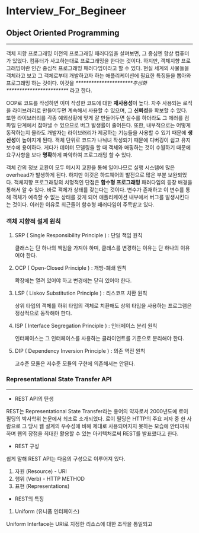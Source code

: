 # Interview_For_Begineer

## Object Oriented Programming

------

객체 지향 프로그래밍 이전의 프로그래밍 패러다임을 살펴보면, 그 중심엔 항상 컴퓨터가 있었다. 컴퓨터가 사고하는대로 프로그래밍을 한다는 것이다. 하지만, 객체지향 프로그래밍이란 인간 중심적 프로그래밍 패러다임이라고 할 수 있다. 현실 세계의 사물들을 객체라고 보고 그 객체로부터 개발하고자 하는 애플리케이션에 필요한 특징들을 뽑아와 프로그래밍 하는 것이다. 이것을 ***\**\*\*\*\*\*\*\*\*\*\*\*\*\*\*\*\*\*\*\*\*\*추상화\*\*\*\*\*\*\*\*\*\*\*\*\*\*\*\*\*\*\*\*\*\**\*** 라고 한다.

OOP로 코드를 작성하면 이미 작성한 코드에 대한 **재사용성**이 높다. 자주 사용되는 로직을 라이브러리로 만들어두면 계속해서 사용할 수 있으며, 그 **신뢰성**을 확보할 수 있다. 또한 라이브러리를 각종 예외상황에 맞게 잘 만들어두면 실수를 하더라도 그 에러를 컴파일 단계에서 잡아낼 수 있으므로 버그 발생률이 줄어든다. 또한, 내부적으로는 어떻게 동작하는지 몰라도 개발자는 라이브러리가 제공하는 기능들을 사용할 수 있기 때문에 **생산성**이 높아지게 된다. 객체 단위로 코드가 나눠녀 작성되기 때문에 디버깅이 쉽고 유지보수에 용이하다. 게다가 데이터 모델링을 할 때 객체와 매핑하는 것이 수월하기 때문에 요구사항을 보다 **명확**하게 파악하여 프로그래밍 할 수 있다.

객체 간의 정보 교환이 모두 메시지 교환을 통해 일어나므로 실행 시스템에 많은 overhead가 발생하게 된다. 하지만 이것은 하드웨어의 발전으로 많은 부분 보완되었다. 객체지향 프로그래밍의 치명적인 단점은 **함수형 프로그래밍** 패러다임의 등장 배경을 통해서 알 수 있다. 바로 객체가 상태를 갖는다는 것이다. 변수가 존재하고 이 변수를 통해 객체가 예측할 수 없는 상태를 갖게 되어 애플리케이션 내부에서 버그를 발생시킨다는 것이다. 이러한 이유로 최근들어 함수형 패러다임이 주목받고 있다.

### 객체 지향적 설계 원칙

1. SRP ( Single Responsibility Principle ) : 단일 책임 원칙

   클래스는 단 하나의 책임을 가져야 하며, 클래스를 변경하는 이유는 단 하나의 이유여야 한다.

2. OCP ( Open-Closed Principle ) : 개방-폐쇄 원칙

   확장에는 열려 있어야 하고 변경에는 닫혀 있어야 한다.

3. LSP ( Liskov Substitution Principle ) : 리스코프 치환 원칙

   상위 타입의 객체를 하위 타입의 객체로 치환해도 상위 타입을 사용하는 프로그램은 정상적으로 동작해야 한다.

4. ISP ( Interface Segregation Principle ) : 인터페이스 분리 원칙

   인터페이스는 그 인터페이스를 사용하는 클라이언트를 기준으로 분리해야 한다.

5. DIP ( Dependency Inversion Principle ) : 의존 역전 원칙

   고수준 모듈은 저수준 모듈의 구현에 의존해서는 안된다.

### Representational State Transfer API

------

- REST API의 탄생

REST는 Representational State Transfer라는 용어의 약자로서 2000년도에 로이 필딩의 박사학위 논문에서 최초로 소개되었다. 로이 필딩은 HTTP의 주요 저자 중 한 사람으로 그 당시 웹 설계의 우수성에 비해 제대로 사용되어지지 못하는 모습에 안타까워하며 웹의 장점을 최대한 활용할 수 있는 아키텍처로써 REST를 발표했다고 한다.

- REST 구성

쉽게 말해 REST API는 다음의 구성으로 이루어져 있다.

1. 자원 (Resource) - URI
2. 행위 (Verb) - HTTP METHOD
3. 표현 (Representations)

- REST의 특징

1. Uniform (유니폼 인터페이스)

Uniform Interface는 URI로 지정한 리소스에 대한 조작을 통일되고